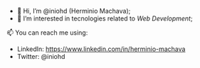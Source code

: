 - 👋 Hi, I’m @iniohd (Herminio Machava);
- 👀 I’m interested in tecnologies related to *Web Development*;

📫 You can reach me using:
  - LinkedIn: https://www.linkedin.com/in/herminio-machava
  - Twitter: @iniohd
